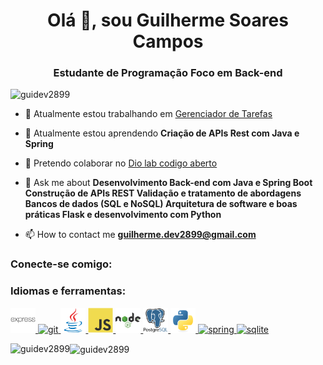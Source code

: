 <h1 align="center">Olá 👋, sou Guilherme Soares Campos</h1>
<h3 align="center">Estudante de Programação Foco em Back-end</h3>

<p align="left"> <img src="https://komarev.com/ghpvc/?username=guidev2899&label=Profile%20views&color=0e75b6&style=flat" alt="guidev2899" /> </p>

- 🔭 Atualmente estou trabalhando em [Gerenciador de Tarefas](https://github.com/guidev2899/Taskmanager)

- 🌱 Atualmente estou aprendendo **Criação de APIs Rest com Java e Spring**

- 👯 Pretendo colaborar no [Dio lab codigo aberto](https://github.com/guidev2899/dio-lab-open-source)

- 💬 Ask me about **Desenvolvimento Back-end com Java e Spring Boot Construção de APIs REST Validação e tratamento de abordagens Bancos de dados (SQL e NoSQL) Arquitetura de software e boas práticas Flask e desenvolvimento com Python**

- 📫 How to contact me **guilherme.dev2899@gmail.com**

<h3 align="left">Conecte-se comigo:</h3>
<p align="left">
</p>

<h3 align="left">Idiomas e ferramentas:</h3>
<p align="left"> <a href="https://expressjs.com" target="_blank" rel="noreferrer"> <img src="https://raw.githubusercontent.com/devicons/devicon/master/icons/express/express-original-wordmark.svg" alt="express" width="40" height="40"/> </a> <a href="https://git-scm.com/" target="_blank" rel="noreferrer"> <img src="https://www.vectorlogo.zone/logos/git-scm/git-scm-icon.svg" alt="git" width="40" height="40"/> </a> <a href="https://www.java.com" target="_blank" rel="noreferrer"> <img src="https://raw.githubusercontent.com/devicons/devicon/master/icons/java/java-original.svg" alt="java" width="40" height="40"/> </a> <a href="https://developer.mozilla.org/en-US/docs/Web/JavaScript" target="_blank" rel="noreferrer"> <img src="https://raw.githubusercontent.com/devicons/devicon/master/icons/javascript/javascript-original.svg" alt="javascript" width="40" height="40"/> </a> <a href="https://nodejs.org" target="_blank" rel="noreferrer"> <img src="https://raw.githubusercontent.com/devicons/devicon/master/icons/nodejs/nodejs-original-wordmark.svg" alt="nodejs" width="40" height="40"/> </a> <a href="https://www.postgresql.org" target="_blank" rel="noreferrer"> <img src="https://raw.githubusercontent.com/devicons/devicon/master/icons/postgresql/postgresql-original-wordmark.svg" alt="postgresql" width="40" height="40"/> </a> <a href="https://www.python.org" target="_blank" rel="noreferrer"> <img src="https://raw.githubusercontent.com/devicons/devicon/master/icons/python/python-original.svg" alt="python" width="40" height="40"/> </a> <a href="https://spring.io/" target="_blank" rel="noreferrer"> <img src="https://www.vectorlogo.zone/logos/springio/springio-icon.svg" alt="spring" width="40" height="40"/> </a> <a href="https://www.sqlite.org/" target="_blank" rel="noreferrer"> <img src="https://www.vectorlogo.zone/logos/sqlite/sqlite-icon.svg" alt="sqlite" width="40" height="40"/> </a> </p>

<p><img align="left" src="https://github-readme-stats.vercel.app/api/top-langs?username=guidev2899&show_icons=true&locale=en&layout=compact" alt="guidev2899" /></p>

<p> <img align="center" src="https://github-readme-stats.vercel.app/api?username=guidev2899&show_icons=true&locale=en" alt="guidev2899" /></p>
